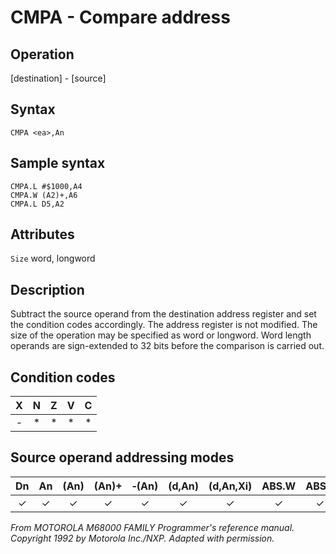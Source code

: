 # CMPA - Compare address

## Operation
[destination] - [source]

## Syntax
```assembly
CMPA <ea>,An
```
## Sample syntax
```assembly
CMPA.L #$1000,A4
CMPA.W (A2)+,A6
CMPA.L D5,A2
```

## Attributes
`Size` word, longword

## Description
Subtract the source operand from the destination address register and set the condition codes accordingly. The address register is not modified. The size of the operation may be specified as word or longword. Word length operands are sign-extended to 32 bits before the comparison is carried out.

## Condition codes
| X | N | Z | V | C |
|:-:|:-:|:-:|:-:|:-:|
|-|*|*|*|*|

## Source operand addressing modes
|Dn|An|(An)|(An)+|&#x2011;(An)|(d,An)|(d,An,Xi)|ABS.W|ABS.L|(d,PC)|(d,PC,Xn)|imm|
|:-:|:-:|:-:|:-:|:-:|:-:|:-:|:-:|:-:|:-:|:-:|:-:|
|✓|✓|✓|✓|✓|✓|✓|✓|✓|✓|✓|✓|

*From MOTOROLA M68000 FAMILY Programmer's reference manual. Copyright 1992 by Motorola Inc./NXP. Adapted with permission.*
